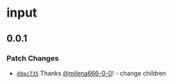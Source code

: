 # input

## 0.0.1

### Patch Changes

- [`d9ac735`](https://github.com/milena666-0-0/publish-packages/commit/d9ac735ca086672bc02d579b205c0b559ba54d93) Thanks [@milena666-0-0](https://github.com/milena666-0-0)! - change children
